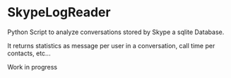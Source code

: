 SkypeLogReader
==============

Python Script to analyze conversations stored by Skype a sqlite Database.

It returns statistics as message per user in a conversation, call time per contacts, etc...

Work in progress
